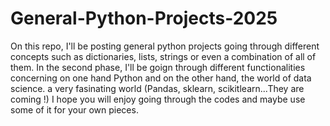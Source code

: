 # General-Python-Projects-2025
On this repo, I'll be posting general python projects going through different concepts such as dictionaries, lists, strings or even a combination of all of them.
In the second phase, I'll be goign through different functionalities concerning on one hand Python and on the other hand, the world of data science. a very fasinating world (Pandas, sklearn, scikitlearn...They are coming !)
I hope you will enjoy going through the codes and maybe use some of it for your own pieces.
